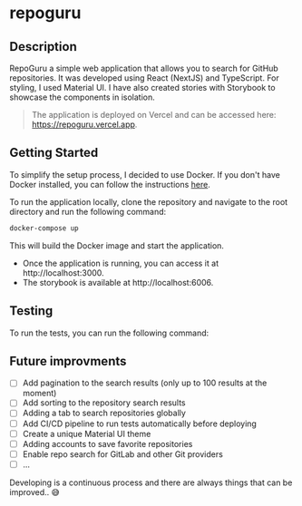 # repoguru

## Description

RepoGuru a simple web application that allows you to search for GitHub repositories.
It was developed using React (NextJS) and TypeScript. For styling, I used Material UI.
I have also created stories with Storybook to showcase the components in isolation.

> The application is deployed on Vercel and can be accessed here: https://repoguru.vercel.app.

## Getting Started

To simplify the setup process, I decided to use Docker. If you don't have Docker installed, you can follow the instructions [here](https://docs.docker.com/get-docker/).

To run the application locally, clone the repository and navigate to the root directory and run the following command:

```bash
docker-compose up
```

This will build the Docker image and start the application.

- Once the application is running, you can access it at http://localhost:3000.
- The storybook is available at http://localhost:6006.

## Testing

To run the tests, you can run the following command:

## Future improvments

- [ ] Add pagination to the search results (only up to 100 results at the moment)
- [ ] Add sorting to the repository search results
- [ ] Adding a tab to search repositories globally
- [ ] Add CI/CD pipeline to run tests automatically before deploying
- [ ] Create a unique Material UI theme
- [ ] Adding accounts to save favorite repositories
- [ ] Enable repo search for GitLab and other Git providers
- [ ] ...

Developing is a continuous process and there are always things that can be improved.. 😅
